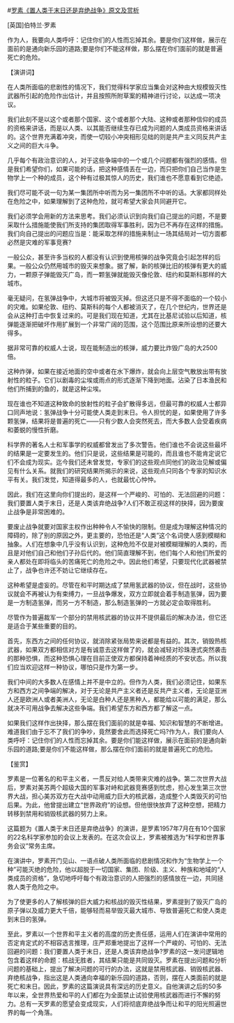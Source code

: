 #[罗素《置人类于末日还是弃绝战争》原文及赏析](https://www.vrrw.net/wx/14489.html)

[英国]伯特兰·罗素

作为人，我要向人类呼吁：记住你们的人性而忘掉其余。要是你们这样做，展示在面前的是通向新乐园的道路;要是你们不能这样做，那么摆在你们面前的就是普遍死亡的危险。

【演讲词】

在人类所面临的悲剧性的情况下，我们觉得科学家应当集会对这种由大规模毁灭性武器所引起的危险作出估计，并且按照所附草案的精神进行讨论，以达成一项决议。

我们此刻不是以这个或者那个国家、这个或者那个大陆、这种或者那种信仰的成员的资格来讲话，而是以人类、以其能否继续生存已成为问题的人类成员资格来讲话的。这个世界充满着冲突，而使一切较小冲突相形见绌的则是共产主义同反共产主义之间的巨大斗争。

几乎每个有政治意识的人，对于这些争端中的一个或几个问题都有强烈的感情。但是我们希望你们，如果可能的话，把这种感情丢在一边，而只把你们自己当作是生物学上一个种的成员，这个种有过极其惊人的历史，我们谁也不愿意看到它绝迹。

我们尽可能不说一句为某一集团所中听而为另一集团所不中听的话。大家都同样处在危险之中，如果理解到了这种危险，就可希望大家会共同避开它。

我们必须学会用新的方法来思考。我们必须认识到向我们自己提出的问题，不是要采取什么措施能使我们所支持的集团取得军事胜利，因为已不再存在这样的措施。我们向自己提出的问题应当是：能采取怎样的措施来制止一场其结局对一切方面都必然是灾难的军事竞赛?

一般公众，甚至许多当权的人都没有认识到使用核弹的战争究竟会引起怎样的后果。一般公众仍然用城市的毁灭来想象。据了解，新的核弹比旧的核弹有更大的威力，一颗原子弹能毁灭广岛，而一颗氢弹就能毁灭像伦敦、纽约和莫斯科那样的大城市。

毫无疑问，在氢弹战争中，大城市将被毁灭掉。但这还只是不得不面临的一个较小的灾难。如果伦敦、纽约、莫斯科的每个人都被消灭了，在几个世纪内，世界还是会从这种打击中恢复过来的。可是我们现在知道，尤其在比基尼试验以后知道，核弹能逐渐把破坏作用扩展到一个非常广阔的范围，这个范围比原来所设想的还要大得多。

据非常可靠的权威人士说，现在能制造出的核弹，威力要比炸毁广岛的大2500倍。

这种炸弹，如果在接近地面的空中或者在水下爆炸，就会向上层空气散放出带有放射性的粒子。它们以剧毒的尘埃或雨点的形式逐渐下降到地面。沾染了日本渔民和他们所捕到的鱼的，就是这种尘埃。

现在谁也不知道这种致命的放射性的粒子会扩散得多远，但最可靠的权威人士都异口同声地说：氢弹战争十分可能使人类走到末日。令人担忧的是，如果使用了许多颗氢弹，结果将是普遍的死亡——只有少数人会突然死去，而大多数人会受着疾病和萎蜕的慢性折磨。

科学界的著名人士和军事学的权威都曾发出了多次警告。他们谁也不会说这些最坏的结果是一定要发生的。他们只是说，这些结果是可能的，而且谁也不能肯定说它们不会成为现实。迄今我们还未曾发觉，专家们的这些观点同他们的政治见解或偏见有什么关系。就我们的研究结果所揭示的来说，这些观点只同各个专家的知识水平有关。我们发觉，知道得最多的人，也就最忧心忡忡。

因此，我们在这里向你们提出的，是这样一个严峻的、可怕的、无法回避的问题：我们要置人类于末日，还是人类该弃绝战争?人们不敢正视这样的抉择，因为要废止战争是非常困难的。

要废止战争就要对国家主权作出种种令人不愉快的限制。但是成为理解这种情况的障碍的，除了别的原因之外，更主要的，恐怕还是“人类”这个名词使人感到模糊和抽象。人们在想象中几乎没有认识到，这种危险不仅是对被模糊理解的人类的，而且是对他们自己和他们子孙后代的。他们简直理解不到，他们每个人和他们所爱的亲人都处在即将临头的苦痛死亡的危险之中。因此他们希望，只要现代化武器被禁止了，战争也许还不妨让它继续存在。

这种希望是虚妄的。尽管在和平时期达成了禁用氢武器的协议，但在战时，这些协议就会不再被认为有束缚力，一旦战争爆发，双方立即就会着手制造氢弹，因为要是一方制造氢弹，而另一方不制造，那么制造氢弹的一方就必定会取得胜利。

尽管作为普遍裁军一个部分的禁用核武器的协议并不提供最后的解决办法，但它还是适合于某些重要的目的。

首先，东西方之间的任何协议，就消除紧张局势来说都是有益的。其次，销毁热核武器，如果双方都相信对方是有诚意去这样做了的，就会减轻对珍珠港式突然袭击的那种恐惧，而这种恐惧心理在目前正使双方都保持着神经质的不安状态。所以我们应当欢迎这样一种协议，哪怕只是作为第一步。

我们中间的大多数人在感情上并不是中立的。但作为人类，我们必须记住，如果东方和西方之间争端的解决，对于无论是共产主义者还是反共产主义者，无论是亚洲人还是欧洲人或者美洲人，无论是白种人还是黑种人，都能给以可能的满足，那么就决不可用战争去解决这些争端。我们希望东方和西方都了解这一点。

如果我们这样作出抉择，那么摆在我们面前的就是幸福、知识和智慧的不断增进。难道我们由于忘不了我们的争吵，竟然要舍此而选择死亡吗?作为人，我们要向人类呼吁：记住你们的人性而忘掉其余。要是你们能这样做，展示在面前的是通向新乐园的道路;要是你们不能这样做，那么摆在你们面前的就是普遍死亡的危险。



【鉴赏】

罗素是一位著名的和平主义者，一贯反对给人类带来灾难的战争。第二次世界大战后，罗素对美苏两个超级大国的军事对峙和武器竞赛感到忧虑，担心发生第三次世界大战，担心美苏双方在大战中动用威力巨大的核武器，造成整个人类毁灭的可怕后果。为此，他曾提出建立“世界政府”的设想。但他很快放弃了这种空想，把精力转移到禁用和销毁核武器的努力上来。

这篇题为《置人类于末日还是弃绝战争》的演讲，是罗素1957年7月在有10个国家的22名科学家参加的会议上发表的。在这次会议上，罗素被推选为“科学和世界事务会议”常务主席。

在演讲中，罗素开门见山、一语点破人类所面临的悲剧情况和作为“生物学上一个种”可能灭绝的危险，他以超脱于一切国家、集团、阶级、主义、种族和地域的“人类成员的资格”，急切地呼吁每个有政治意识的人把强烈的感情放在一边，共同拯救人类于危险之中。

为了使更多的人了解核弹的巨大威力和核战的毁灭性结果，罗素提到了毁灭广岛的原子弹以及威力更大千倍，能够轻而易举毁灭最大城市、导致普遍死亡和使人类走到末日的氢弹。

至此，罗素以一个世界和平主义者的高度的历史责任感，运用人们在演讲中常用的否定肯定式的不相容选言推理，庄严郑重地提出了这样一个严峻的、可怕的、无法回避的问题：我们要置人类于末日，还是人类该弃绝战争?罗素的这一发问逻辑地包含着这样的命题：核战无胜者，其结果只能是共同毁灭。罗素在提出问题和分析问题的基础上，提出了解决问题的可行的办法，这就是禁用核武器、销毁核武器、弃绝核战争，指出这是人类通向幸福的新乐园的道路，否则，摆在人类面前的就是死亡和末日。因此，罗素的这篇演说具有深远的历史意义。自他演讲之后的50多年以来，全世界热爱和平的人们都在为全面禁止试验使用核武器而进行不懈的努力。总有一天罗素的愿望会变成现实，人们将彻底弃绝战争而让和平的阳光照遍世界的每一个角落。

